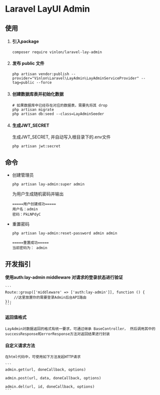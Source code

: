 # Laravel LayUI Admin

## 使用

1. #### 引入package 

    ```shell script
    composer require vinlon/laravel-lay-admin
    ```
2. #### 发布 public 文件

    ```
    php artisan vendor:publish --provider="Vinlon\Laravel\LayAdmin\LayAdminServiceProvider" --tag=public --force
    ```

3. #### 创建数据库表并初始化数据

    ```
    # 如果数据库中已经存在对应的数据表，需要先将其 drop
    php artisan migrate
    php artisan db:seed --class=LayAdminSeeder
    ```
   
4. #### 生成JWT_SECRET

    生成JWT_SECRET, 并自动写入根目录下的.env文件
    
    ```
    php artisan jwt:secret
    ```


## 命令

- 创建管理员

    ```
    php artisan lay-admin:super admin
    ```

    为用户生成随机密码并输出

    ```
    =====用户创建成功=====
    用户名：admin
    密码：PkLNPdyC
    ```

- 重置密码

    ```
    php artisan lay-admin:reset-password admin admin
    ```

    ```
    =====重置成功=====
    当前密码为： admin
    ```


## 开发指引

#### 使用auth:lay-admin middleware 对请求的登录状态进行验证

    ```
    Route::group(['middleware' => ['auth:lay-admin']], function () {
        //这里放置你的需要登录Admin后台API路由
    });
    ```

#### 返回值格式

    LayAdmin对数据返回的格式有统一要求，可通过继承 BaseController， 然后调用其中的 successResponse和errorResponse方法对返回结果进行封装

#### 自定义请求方法
    
    在html代码中，可使用如下方法发起HTTP请求

    ```
    admin.get(url, doneCallback, options)
    
    admin.post(url, data, doneCallback, options)
    
    admin.del(url, id, doneCallback, options)
    ```







